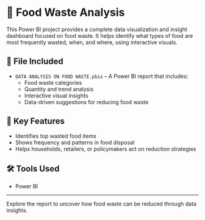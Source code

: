 # 🥦 Food Waste Analysis

This Power BI project provides a complete data visualization and insight dashboard focused on food waste. It helps identify what types of food are most frequently wasted, when, and where, using interactive visuals.

## 📄 File Included
- `DATA ANALYSIS ON FOOD WASTE.pbix` – A Power BI report that includes:
  - Food waste categories
  - Quantity and trend analysis
  - Interactive visual insights
  - Data-driven suggestions for reducing food waste

## 🎯 Key Features
- Identifies top wasted food items
- Shows frequency and patterns in food disposal
- Helps households, retailers, or policymakers act on reduction strategies

## 🛠 Tools Used
- Power BI

---

Explore the report to uncover how food waste can be reduced through data insights.
